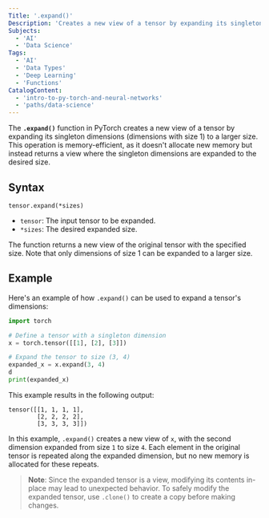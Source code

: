 ```yaml
---
Title: '.expand()'
Description: 'Creates a new view of a tensor by expanding its singleton dimensions to a larger size without allocating new memory.'
Subjects:
  - 'AI'
  - 'Data Science'
Tags:
  - 'AI'
  - 'Data Types'
  - 'Deep Learning'
  - 'Functions'
CatalogContent:
  - 'intro-to-py-torch-and-neural-networks'
  - 'paths/data-science'
---
```


The **`.expand()`** function in PyTorch creates a new view of a tensor by expanding its singleton dimensions (dimensions with size 1) to a larger size. This operation is memory-efficient, as it doesn't allocate new memory but instead returns a view where the singleton dimensions are expanded to the desired size.

## Syntax

```pseudo
tensor.expand(*sizes)
```

- `tensor`: The input tensor to be expanded.
- `*sizes`: The desired expanded size.

The function returns a new view of the original tensor with the specified size. Note that only dimensions of size 1 can be expanded to a larger size.

## Example

Here's an example of how `.expand()` can be used to expand a tensor's dimensions:

```py
import torch

# Define a tensor with a singleton dimension
x = torch.tensor([[1], [2], [3]])

# Expand the tensor to size (3, 4)
expanded_x = x.expand(3, 4)
d
print(expanded_x)
```

This example results in the following output:

```shell
tensor([[1, 1, 1, 1],
        [2, 2, 2, 2],
        [3, 3, 3, 3]])
```

In this example, `.expand()` creates a new view of `x`, with the second dimension expanded from size `1` to size `4`. Each element in the original tensor is repeated along the expanded dimension, but no new memory is allocated for these repeats.

> **Note**: Since the expanded tensor is a view, modifying its contents in-place may lead to unexpected behavior. To safely modify the expanded tensor, use `.clone()` to create a copy before making changes.
